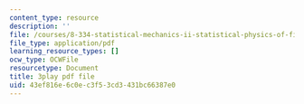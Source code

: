 ```yaml
---
content_type: resource
description: ''
file: /courses/8-334-statistical-mechanics-ii-statistical-physics-of-fields-spring-2014/43ef816e6c0ec3f53cd3431bc66387e0_XDpCdELStJs.pdf
file_type: application/pdf
learning_resource_types: []
ocw_type: OCWFile
resourcetype: Document
title: 3play pdf file
uid: 43ef816e-6c0e-c3f5-3cd3-431bc66387e0
---
```

